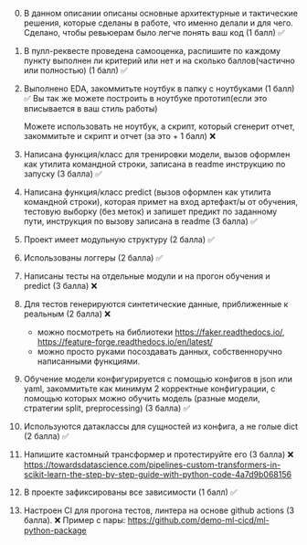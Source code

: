 0) В данном описании описаны основные архитектурные и тактические решения, которые сделаны в работе, что именно делали и для чего. 
Сделано, чтобы ревьюерам было легче понять ваш код (1 балл) ✅

1) В пулл-реквесте проведена самооценка, распишите по каждому пункту выполнен ли критерий или нет и на сколько баллов(частично или полностью) (1 балл) ✅

2) Выполнено EDA, закоммитьте ноутбук в папку с ноутбуками (1 балл) ✅
   Вы так же можете построить в ноутбуке прототип(если это вписывается в ваш стиль работы)

   Можете использовать не ноутбук, а скрипт, который сгенерит отчет, закоммитьте и скрипт и отчет (за это + 1 балл) ❌

3) Написана функция/класс для тренировки модели, вызов оформлен как утилита командной строки, записана в readme инструкцию по запуску (3 балла) ✅
4) Написана функция/класс predict (вызов оформлен как утилита командной строки), которая примет на вход артефакт/ы от обучения,
   тестовую выборку (без меток) и запишет предикт по заданному пути, инструкция по вызову записана в readme (3 балла) ✅

5) Проект имеет модульную структуру (2 балла) ✅
6) Использованы логгеры (2 балла) ✅

7) Написаны тесты на отдельные модули и на прогон обучения и predict (3 балла) ❌

8) Для тестов генерируются синтетические данные, приближенные к реальным (2 балла) ❌
   - можно посмотреть на библиотеки https://faker.readthedocs.io/, https://feature-forge.readthedocs.io/en/latest/
   - можно просто руками посоздавать данных, собственноручно написанными функциями.

9) Обучение модели конфигурируется с помощью конфигов в json или yaml, закоммитьте как минимум 2 корректные конфигурации, с помощью которых можно обучить модель (разные модели, стратегии split, preprocessing) (3 балла) ✅
10) Используются датаклассы для сущностей из конфига, а не голые dict (2 балла) ✅

11) Напишите кастомный трансформер и протестируйте его (3 балла) ❌
   https://towardsdatascience.com/pipelines-custom-transformers-in-scikit-learn-the-step-by-step-guide-with-python-code-4a7d9b068156

12) В проекте зафиксированы все зависимости (1 балл) ✅
13) Настроен CI для прогона тестов, линтера на основе github actions (3 балла). ❌
Пример с пары: https://github.com/demo-ml-cicd/ml-python-package
